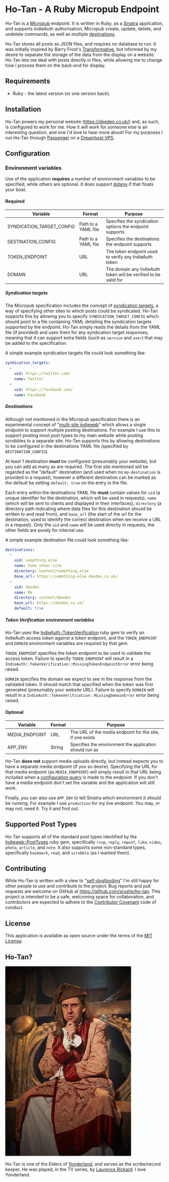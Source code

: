 # Ho-Tan - A Ruby Micropub Endpoint

Ho-Tan is a [Micropub](http://micropub.rocks/) endpoint. It is written in Ruby, as a [Sinatra](http://sinatrarb.com/) application, and supports IndieAuth authorisation, Micropub create, update, delete, and undelete commands, as well as multiple [destinations](https://indieweb.org/destination).

Ho-Tan stores all posts as JSON files, and requires no database to run. It was initially inspired by Barry Frost's [Transformative](https://github.com/barryf/transformative), but informed by my desire to separate the storage of the data from the display on a website. Ho-Tan lets me deal with posts directly in files, while allowing me to change how I process them on the back-end for display.

## Requirements

* Ruby - the latest version (or one version back).

## Installation

Ho-Tan powers my personal website (https://deeden.co.uk/) and, as such, is configured to work for me. How it will work for someone else is an interesting question, and one I'd love to hear more about! For my purposes I run Ho-Tan through [Passenger](https://www.phusionpassenger.com/) on a [Dreamhost VPS](https://www.dreamhost.com/hosting/vps/).

## Configuration

### Environment variables

Use of the application **requires** a number of environment variables to be specified, while others are optional. It does support [dotenv](https://github.com/bkeepers/dotenv) if that floats your boat.

#### Required

| Variable | Format | Purpose |
| -------- | ------ | ------- |
| SYNDICATION_TARGET_CONFIG | Path to a YAML file | Specifies the syndication options the endpoint supports |
| DESTINATION_CONFIG | Path to a YAML file | Specifies the destinations the endpoint supports |
| TOKEN_ENDPOINT | URL | The token endpoint used to verify any IndieAuth token |
| DOMAIN | URL | The domain any IndieAuth token will be verified to be valid for |

##### Syndication targets

The Micropub specification includes the concept of [syndication targets](https://www.w3.org/TR/micropub/#h-syndication-targets), a way of specifying other sites to which posts could be syndicated. Ho-Tan supports this by allowing you to specify `SYNDICATION_TARGET_CONFIG` which should point to a file containing YAML detailing the syndication targets supported by the endpoint. Ho-Tan simply reads the details from the YAML file (if provided) and uses them for any syndication target responses, meaning that it can support extra fields (such as `service` and `user`) that may be added to the specification.

A simple example syndication targets file could look something like:

```yaml
syndication_targets:
  -
    uid: https://twitter.com/
    name: Twitter
  -
    uid: https://facebook.com/
    name: Facebook
```

##### Destinations

Although not mentioned in the Micropub specification there is an experimental concept of "[multi-site indieweb](https://indieweb.org/multi-site_indieweb)" which allows a single endpoint to support multiple posting destinations. For example I use this to support posting most post types to my main website while posting scrobbles to a separate site. Ho-Tan supports this by allowing destinations to be configured in the destinations YAML file (specified by `DESTINATION_CONFIG`).

At least 1 destination **must** be configured (presumably your website), but you can add as many as are required. The first site mentioned will be regarded as the "default" destination (and used when no `mp-destination` is provided in a request), however a different destination can be marked as the default be setting `default: true` on the entry in the file.

Each entry within the destinations YAML file **must** contain values for `uid` (a unique identifier for the destination, which will be used in requests), `name` (which will be sent to clients and displayed in their interfaces), `directory` (a directory path indicating where data files for this destination should be written to and read from), and `base_url` (the start of the url for the destination, used to identify the correct destination when we receive a URL in a request). Only the `uid` and `name` will be used directly in requests, the other fields are purely for internal use.

A simple example destination file could look something like:

```yaml
destinations:
  -
    uid: something_else
    name: Some other site
    directory: content/something_else
    base_url: https://something-else.deeden.co.uk/
  -
    uid: deeden
    name: Me
    directory: content/deeden
    base_url: https://deeden.co.uk/
    default: true
```

##### Token Verification environment variables

Ho-Tan uses the [IndieAuth::TokenVerification](https://github.com/srushe/indieauth-token-verification/) ruby gem to verify an IndieAuth access token against a token endpoint, and the `TOKEN_ENDPOINT` and `DOMAIN` environment variables are required by that gem.

`TOKEN_ENDPOINT` specifies the token endpoint to be used to validate the access token. Failure to specify `TOKEN_ENDPOINT` will result in a `IndieAuth::TokenVerification::MissingTokenEndpointError` error being raised.

`DOMAIN` specifies the domain we expect to see in the response from the validated token. It should match that specified when the token was first generated (presumably your website URL). Failure to specify `DOMAIN` will result in a `IndieAuth::TokenVerification::MissingDomainError` error being raised.

#### Optional

| Variable | Format | Purpose |
| -------- | ------ | ------- |
| MEDIA_ENDPOINT | URL | The URL of the media endpoint for the site, if one exists |
| APP_ENV | String | Specifies the environment the application should run as |

Ho-Tan **does not** support media uploads directly, but instead expects you to have a separate media endpoint (if you so desire). Specifying the URL for that media endpoint (as `MEDIA_ENDPOINT`) will simply result in that URL being included when a [configuration query](https://www.w3.org/TR/micropub/#configuration) is made to the endpoint. If you don't have a media endpoint don't set the variable and the application will still work.

Finally, you can also use `APP_ENV` to tell Sinatra which environment it should be running. For example I use `production` for my live endpoint. You may, or may not, need it. Try it and find out.

## Supported Post Types

Ho-Tan supports all of the standard post types identified by the [Indieweb::PostTypes](https://github.com/srushe/indieweb-post_types) ruby gem, specifically `rsvp`, `reply`, `repost`, `like`, `video`, `photo`, `article`, and `note`. It also supports some non-standard types, specifically `bookmark`, `read`, and `scrobble` (as I wanted them).

## Contributing

While Ho-Tan is written with a view to "[self-dogfooding](https://indieweb.org/selfdogfood)" I'm still happy for other people to use and contribute to the project. Bug reports and pull requests are welcome on GitHub at https://github.com/srushe/ho-tan. This project is intended to be a safe, welcoming space for collaboration, and contributors are expected to adhere to the [Contributor Covenant](http://contributor-covenant.org) code of conduct.

## License

This application is available as open source under the terms of the [MIT License](http://opensource.org/licenses/MIT).

## Ho-Tan?

![Ho-Tan in the Elders chamber](static/ho-tan.jpeg)

Ho-Tan is one of the Elders of [Yonderland](https://en.wikipedia.org/wiki/Yonderland), and serves as the scribe/record keeper. He was played, in the TV series, by [Laurence Rickard](https://twitter.com/Lazbotron). I love Yonderland.
